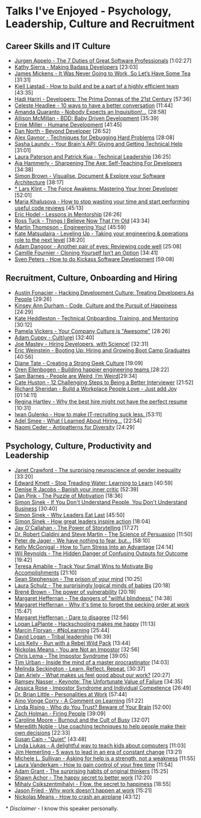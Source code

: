# Talks I've Enjoyed - Psychology, Leadership, Culture and Recruitment

## Career Skills and IT Culture

- [Jurgen Appelo - The 7 Duties of Great Software Professionals](https://vimeo.com/99516367)  [1:02:27]
- [Kathy Sierra - Making Badass Developers](https://www.youtube.com/watch?v=FKTxC9pl-WM)  [23:03]
- [James Mickens - It Was Never Going to Work, So Let’s Have Some Tea](https://vimeo.com/146524997)  [31:31]
- [Kjell Ljøstad - How to build and be a part of a highly efficient team](https://vimeo.com/131748093)  [43:35]
- [Hadi Hariri - Developers: The Prima Donnas of the 21st Century](https://vimeo.com/52670824)  [57:36]
- [Celeste Headlee - 10 ways to have a better conversation](https://www.ted.com/talks/celeste_headlee_10_ways_to_have_a_better_conversation?language=en) [11:44]
- [Amanda Quaranto - Nobody Expects an Inquisition!...](https://www.youtube.com/watch?v=2h1EocEyiSo)  [28:58]
- [Allison McMillan - BDD: Baby Driven Development](https://www.youtube.com/watch?v=nZHTg3Hza1U)  [35:39]
- [Ernie Miller - Humane Development](https://www.youtube.com/watch?v=-ZLYxLjwNWo)  [41:45]
- [Dan North - Beyond Developer](https://vimeo.com/139910835)  [26:52]
- [Alex Gaynor - Techniques for Debugging Hard Problems](https://www.youtube.com/watch?v=ij99SGGEX34) [28:08]
- [Sasha Laundy - Your Brain's API: Giving and Getting Technical Help](https://www.youtube.com/watch?v=hY14Er6JX2s) [31:01]
- [Laura Paterson and Patrick Kua - Technical Leadership](https://www.youtube.com/watch?v=k_nti-mk5IY) [36:25]
- [Aja Hammerly - Sharpening The Axe: Self-Teaching For Developers](https://www.youtube.com/watch?v=7JD9ZQZMmjo) [34:38]
- [Simon Brown - Visualise, Document & Explore your Software Architecture](https://www.youtube.com/watch?v=0o9_zjZeJuE) [38:17]
- [\* Lars Klint - The Force Awakens: Mastering Your Inner Developer](https://vimeo.com/181413894) [52:01]
- [Maria Khalusova - How to stop wasting your time and start performing useful code reviews](https://www.youtube.com/watch?v=VRnMzMpSeag)  [45:13]
- [Eric Hodel - Lessons in Mentorship](https://www.youtube.com/watch?v=2uzvH2uR3-I) [26:26]
- [Ross Tuck - Things I Believe Now That I'm Old](https://www.youtube.com/watch?v=ZBiexI2mv-k) [43:34]
- [Martin Thompson - Engineering You!](https://www.youtube.com/watch?v=NaFiqCjexOs) [45:59]
- [Kate Matsudaira - Leveling Up - Taking your engineering & operations role to the next level](https://www.youtube.com/watch?v=lgxEmiMJVq4)  [38:20] 
- [Adam Dangoor - Another pair of eyes: Reviewing code well](https://www.youtube.com/watch?v=JWBBI-jFVOc) [25:08]
- [Camille Fournier - Cloning Yourself Isn’t an Option](https://vimeo.com/139907569)  [34:41]
- [Sven Peters - How to do Kickass Software Development](https://vimeo.com/70102926) [59:08]

## Recruitment, Culture, Onboarding and Hiring
- [Austin Fonacier - Hacking Development Culture: Treating Developers As People](https://www.youtube.com/watch?v=z5zll50fRJA) [29:26]
- [Kinsey Ann Durham - Code, Culture and the Pursuit of Happiness](https://www.youtube.com/watch?v=O98rt9Z11LU)  [24:29]
- [Kate Heddleston - Technical Onboarding, Training, and Mentoring](https://www.youtube.com/watch?v=Lpg4jRSH7EE) [30:12]
- [Pamela Vickers - Your Company Culture is "Awesome"](https://www.youtube.com/watch?v=W-gzcfFIv9o) [28:26]
- [Adam Cuppy - Cult(ure)](https://www.youtube.com/watch?v=ChVSV9vCs4Y) [32:40]
- [Joe Mastey - Hiring Developers, with Science!](https://www.youtube.com/watch?v=ZCGGMxcJMZk) [32:31]
- [Eric Weinstein - Booting Up: Hiring and Growing Boot Camp Graduates](https://www.youtube.com/watch?v=RlnA9IXmDQ0) [40:56]
- [Diane Tate - Creating a Strong Geek Culture](https://www.youtube.com/watch?v=7nosGNOADpg)  [19:09]
- [Oren Ellenbogen - Building happier engineering teams ](https://vimeo.com/139906437)  [28:22]
- [Sam Barnes - People are Weird, I’m Weird](https://vimeo.com/139910836)[29:34]
- [Cate Huston - 12 Challenging Steps to Being a Better Interviewer](https://vimeo.com/139910837)  [21:52]
- [Richard Sheridan - Build a Workplace People Love - Just add Joy](https://vimeo.com/144370269)  [01:14:11]
- [Regina Hartley - Why the best hire might not have the perfect resume](http://www.ted.com/talks/regina_hartley_why_the_best_hire_might_not_have_the_perfect_resume)  [10:31]
- [Iwan Gulenko - How to make IT-recruiting suck less. ](https://www.youtube.com/watch?v=u6PTaTDHUG4) [53:11]
- [Adel Smee - What I Learned About Hiring...](https://www.youtube.com/watch?v=TRJC-HXHkrQ) [22:54]
- [Naomi Ceder - Antipatterns for Diversity](https://www.youtube.com/watch?v=Xg1LgSg3pmo) [24:29]

## Psychology, Culture, Productivity and Leadership

- [Janet Crawford - The surprising neuroscience of gender inequality](http://www.webstock.org.nz/talks/the-surprising-neuroscience-of-gender-inequality-2/)  [33:20]
- [Edward Kmett - Stop Treading Water: Learning to Learn](https://yow.eventer.com/yow-2014-1222/stop-treading-water-learning-to-learn-by-edward-kmett-1750)  [40:59]
- [Denise R Jacobs - Banish your inner critic](https://vimeo.com/channels/ndc2014/97318800)  [52:39]
- [Dan Pink - The Puzzle of Motivation](https://www.youtube.com/watch?v=rrkrvAUbU9Y)  [18:36]
- [Simon Sinek - If You Don't Understand People, You Don't Understand Business](https://vimeo.com/26774102)  [30:40]
- [Simon Sinek - Why Leaders Eat Last](https://vimeo.com/79899786)  [45:50]
- [Simon Sinek - How great leaders inspire action](https://www.ted.com/talks/simon_sinek_how_great_leaders_inspire_action)  [18:04]
- [Jay O'Callahan - The Power of Storytelling](https://vimeo.com/14806071)  [17:27]
- [Dr. Robert Cialdini and Steve Martin - The Science of Persuasion](https://www.youtube.com/watch?v=cFdCzN7RYbw)  [11:50]
- [Peter de Jager - We have nothing to fear, but...](https://vimeo.com/135063614)  [58:10]
- [Kelly McGonigal - How to Turn Stress Into an Advantage](https://vimeo.com/131589177)  [24:14]
- [Wil Reynolds - The Hidden Danger of Confusing Outputs for Outcome](https://vimeo.com/130879614)  [19:42]
- [Teresa Amabile - Track Your Small Wins to Motivate Big Accomplishments](https://vimeo.com/49179452)  [21:10]
- [Sean Stephenson - The prison of your mind](https://www.youtube.com/watch?v=VaRO5-V1uK0)  [10:25]
- [Laura Schulz - The surprisingly logical minds of babies](http://www.ted.com/talks/laura_schulz_the_surprisingly_logical_minds_of_babies)  [20:18]
- [Brené Brown - The power of vulnerability](http://www.ted.com/talks/brene_brown_on_vulnerability)  [20:19]
- [Margaret Heffernan - The dangers of "willful blindness"](http://www.ted.com/talks/margaret_heffernan_the_dangers_of_willful_blindness) [14:38]
- [Margaret Heffernan - Why it's time to forget the pecking order at work](http://www.ted.com/talks/margaret_heffernan_why_it_s_time_to_forget_the_pecking_order_at_work)  [15:47]
- [Margaret Heffernan - Dare to disagree](http://www.ted.com/talks/margaret_heffernan_dare_to_disagree)  [12:56]
- [Logan LaPlante - Hackschooling makes me happy](https://www.youtube.com/watch?v=h11u3vtcpaY)  [11:13]
- [Marcin Floryan - #NoLearning](https://vimeo.com/98735572)  [25:44]
- [David Logan - Tribal leadership](https://www.ted.com/talks/david_logan_on_tribal_leadership?language=en) [16:39]
- [Lois Kelly - Run with a Rebel Wild Pack](https://www.youtube.com/watch?v=WGcrwz7X4B0) [13:44]
- [Nickolas Means - You are Not an Impostor](https://www.youtube.com/watch?v=l_Vqp1dPuPo)  [32:56]
- [Chris Lema - The Impostor Syndrome](https://www.youtube.com/watch?v=uKTm3TV9u4M) [39:05]
- [Tim Urban - Inside the mind of a master procrastinator](https://www.youtube.com/watch?v=arj7oStGLkU)  [14:03]
- [Melinda Seckington - Learn. Reflect. Repeat.](https://vimeo.com/161603136) [30:37]
- [Dan Ariely - What makes us feel good about our work?](https://www.youtube.com/watch?v=5aH2Ppjpcho) [20:27]
- [Ramsey Nasser - Keynote: The Unfortunate Value of Failure](https://www.youtube.com/watch?v=JrwBDKV-6pQ) [34:35]
- [Jessica Rose - Impostor Syndrome and Individual Competence](https://www.youtube.com/watch?v=wtrF5C7Gv7E) [26:49]
- [Dr. Brian Little - Personalities at Work](https://www.youtube.com/watch?v=HQtUGMXqoD4) [57:44]
- [Aino Vonge Corry - A Comment on Learning](https://www.youtube.com/watch?v=xI5oxExAj1U) [51:22]
- [Linda Rising - Who do You Trust? Beware of Your Brain](https://www.youtube.com/watch?v=IGHhCmdIvuI) [52:00]
- [Zach Holman - Firing People](https://www.youtube.com/watch?v=dxGen7sPWTw)  [39:09]
- [Caroline Moore - Burnout and the Cult of Busy](https://www.youtube.com/watch?v=0yAJfiMlo7g) [32:07]
- [Meredith Noble - Use coaching techniques to help people make their own decisions](https://vimeo.com/128634479)  [22:33]
- [Susan Cain - "Quiet"](https://www.youtube.com/watch?v=AzlCIS072_Y)  [43:48]
- [Linda Liukas - A delightful way to teach kids about computers](https://www.ted.com/talks/linda_liukas_a_delightful_way_to_teach_kids_about_computers)  [11:03]
- [Jim Hemerling - 5 ways to lead in an era of constant change](https://www.ted.com/talks/jim_hemerling_5_ways_to_lead_in_an_era_of_constant_change) [13:21)
- [Michele L. Sullivan - Asking for help is a strength, not a weakness](https://www.ted.com/talks/michele_l_sullivan_asking_for_help_is_a_strength_not_a_weakness)  [11:55]
- [Laura Vanderkam - How to gain control of your free time](https://www.ted.com/talks/laura_vanderkam_how_to_gain_control_of_your_free_time) [11:54]
- [Adam Grant - The surprising habits of original thinkers](https://www.ted.com/talks/adam_grant_the_surprising_habits_of_original_thinkers)  [15:25]
- [Shawn Achor - The happy secret to better work](https://www.ted.com/talks/shawn_achor_the_happy_secret_to_better_work)  [12:20]
- [Mihaly Csikszentmihalyi - Flow, the secret to happiness](https://www.ted.com/talks/mihaly_csikszentmihalyi_on_flow) [18:55]
- [Jason Fried - Why work doesn't happen at work](https://www.ted.com/talks/jason_fried_why_work_doesn_t_happen_at_work) [15:21]
- [Nickolas Means - How to crash an airplane](https://www.youtube.com/watch?v=NLXys9vgWiY) [43:12]

\* *Disclaimer* - I know this speaker personally.
